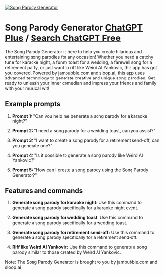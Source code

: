 
[![Song Parody Generator](https://files.oaiusercontent.com/file-TboMiTl3DEX34dWexx5RpDjj?se=2123-10-19T00%3A38%3A53Z&sp=r&sv=2021-08-06&sr=b&rscc=max-age%3D31536000%2C%20immutable&rscd=attachment%3B%20filename%3Djambubble-web-all%255B1%255D.png&sig=d%2B%2BqZb7y%2BDCFo3JnmankJLMYZE5TKI2T4iNTZ9oo5z4%3D)](https://chat.openai.com/g/g-hN1rX4HZT-song-parody-generator)

# Song Parody Generator [ChatGPT Plus](https://chat.openai.com/g/g-hN1rX4HZT-song-parody-generator) / [Search ChatGPT Free](https://gptcall.net/index.html#/?search=Song%20Parody%20Generator)

The Song Parody Generator is here to help you create hilarious and entertaining song parodies for any occasion! Whether you need a catchy tune for karaoke night, a funny toast for a wedding, a farewell song for a retirement party, or just want to riff like Weird Al Yankovic, this app has got you covered. Powered by jambubble.com and sloop.ai, this app uses advanced technology to generate creative and unique song parodies. Get ready to unleash your inner comedian and impress your friends and family with your musical wit!

## Example prompts

1. **Prompt 1:** "Can you help me generate a song parody for a karaoke night?"

2. **Prompt 2:** "I need a song parody for a wedding toast, can you assist?"

3. **Prompt 3:** "I want to create a song parody for a retirement send-off, can you generate one?"

4. **Prompt 4:** "Is it possible to generate a song parody like Weird Al Yankovic?"

5. **Prompt 5:** "How can I create a song parody using the Song Parody Generator?"

## Features and commands

1. **Generate song parody for karaoke night:** Use this command to generate a song parody specifically for a karaoke night event.

2. **Generate song parody for wedding toast:** Use this command to generate a song parody specifically for a wedding toast.

3. **Generate song parody for retirement send-off:** Use this command to generate a song parody specifically for a retirement send-off.

4. **Riff like Weird Al Yankovic:** Use this command to generate a song parody similar to those created by Weird Al Yankovic.

Note: The Song Parody Generator is brought to you by jambubble.com and sloop.ai


